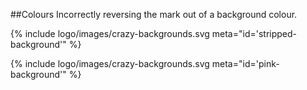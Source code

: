 ##Colours
Incorrectly reversing the mark out of a background colour.

{% include logo/images/crazy-backgrounds.svg meta="id='stripped-background'" %}

{% include logo/images/crazy-backgrounds.svg meta="id='pink-background'" %}
